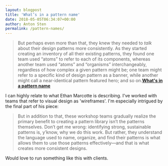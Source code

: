 ```yaml
---
layout: blogpost
title: 'What’s in a pattern name'
date: 2018-05-05T06:34:07+00:00
author: Anton Sten
permalink: /pattern-names/
---
```


>But perhaps even more than that, they knew they needed to _talk_ about their design patterns more consistently. As they started creating an inventory of all their existing patterns, they found one team used “atoms” to refer to each of its components, whereas another team used “atoms” and “organisms” interchangeably, regardless of how complex a given pattern might be; one team might refer to a specific kind of design pattern as a banner, while another might call a near-identical pattern featured hero; and so on.**[What's in a pattern name](https://ethanmarcotte.com/wrote/whats-in-a-pattern-name/)**

I can highly relate to what Ethan Marcotte is describing. I've worked with teams that refer to visual design as 'wireframes'. I'm especially intrigued by the final part of his piece: 

>But in addition to that, these workshop teams gradually realize the primary benefit to creating a pattern library isn’t the patterns themselves. Don’t get me wrong: identifying strong, sustainable patterns is, y’know, why we do this work. But rather, they understand the language used to name, organize, and find their patterns is what allows them to use those patterns effectively—and that is what creates more consistent designs.

Would love to run something like this with clients. 